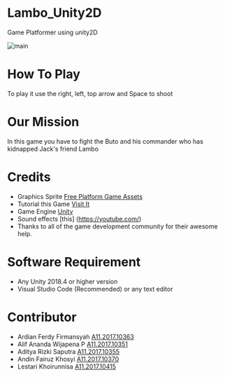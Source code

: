 # Lambo_Unity2D
Game Platformer using unity2D

![main](https://user-images.githubusercontent.com/43342329/70964596-069cc080-20bf-11ea-8c0c-4018570ef116.png)

# How To Play
To play it use the right, left, top arrow
and Space to shoot

# Our Mission
In this game you have to fight the Buto and his commander who has kidnapped Jack's friend Lambo

# Credits

- Graphics Sprite [Free Platform Game Assets](https://craftpix.net/freebies/)
- Tutorial this Game [Visit It](https://www.beelancah.com)
- Game Engine [Unity](https://unity3d.com/)
- Sound effects [this] (https://youtube.com/)
- Thanks to all of the game development community for their awesome help.

# Software Requirement
- Any Unity 2018.4 or higher version
- Visual Studio Code (Recommended) or any text editor

# Contributor
- Ardian Ferdy Firmansyah [A11.2017.10363](http://mahasiswa.dinus.ac.id/images/foto/A/A11/2017/A11.2017.10363.jpg)
- Alif Ananda Wijapena P  [A11.2017.10351](http://mahasiswa.dinus.ac.id/images/foto/A/A11/2017/A11.2017.10351.jpg)
- Aditya Rizki Saputra    [A11.2017.10355](http://mahasiswa.dinus.ac.id/images/foto/A/A11/2017/A11.2017.10355.jpg)
- Andin Fairuz Khosyi     [A11.2017.10370](http://mahasiswa.dinus.ac.id/images/foto/A/A11/2017/A11.2017.10370.jpg)
- Lestari Khoirunnisa     [A11.2017.10415](http://mahasiswa.dinus.ac.id/images/foto/A/A11/2017/A11.2017.10415.jpg)
